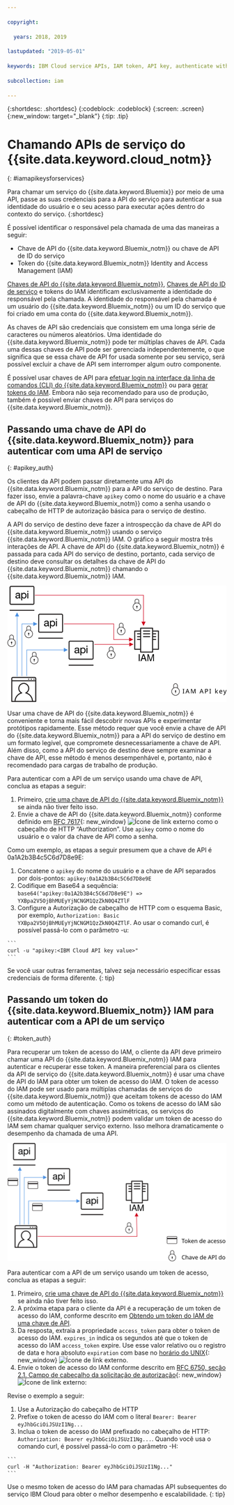 ```yaml
---

copyright:

  years: 2018, 2019

lastupdated: "2019-05-01"

keywords: IBM Cloud service APIs, IAM token, API key, authenticate with service API

subcollection: iam

---
```


{:shortdesc: .shortdesc}
{:codeblock: .codeblock}
{:screen: .screen}
{:new_window: target="_blank"}
{:tip: .tip}

# Chamando APIs de serviço do {{site.data.keyword.cloud_notm}}
{: #iamapikeysforservices}

Para chamar um serviço do {{site.data.keyword.Bluemix}} por meio de uma API, passe as suas credenciais para a API do serviço para autenticar a sua identidade do usuário e o seu acesso para executar ações dentro do contexto do serviço.
{:shortdesc}

É possível identificar o responsável pela chamada de uma das maneiras a seguir:

* Chave de API do {{site.data.keyword.Bluemix_notm}} ou chave de API de ID do serviço
* Token do {{site.data.keyword.Bluemix_notm}} Identity and Access Management (IAM)

[Chaves de API do {{site.data.keyword.Bluemix_notm}}](/docs/iam?topic=iam-userapikey#userapikey), [Chaves de API do ID de serviço](/docs/iam?topic=iam-serviceidapikeys#serviceidapikeys) e tokens do IAM identificam exclusivamente a identidade do responsável pela chamada.  A identidade do responsável pela chamada é um usuário do {{site.data.keyword.Bluemix_notm}} ou um ID do serviço que foi criado em uma conta do {{site.data.keyword.Bluemix_notm}}.

As chaves de API são credenciais que consistem em uma longa série de caracteres ou números aleatórios. Uma identidade do {{site.data.keyword.Bluemix_notm}} pode ter múltiplas chaves de API. Cada uma dessas chaves de API pode ser gerenciada independentemente, o que significa que se essa chave de API for usada somente por seu serviço, será possível excluir a chave de API sem interromper algum outro componente.

É possível usar chaves de API para [efetuar login na interface da linha de comandos (CLI) do {{site.data.keyword.Bluemix_notm}}](/docs/cli/reference/ibmcloud?topic=cloud-cli-ibmcloud_login#ibmcloud_login) ou para [gerar tokens do IAM](/docs/iam?topic=iam-iamtoken_from_apikey#iamtoken_from_apikey). Embora não seja recomendado para uso de produção, também é possível enviar chaves de API para serviços do {{site.data.keyword.Bluemix_notm}}.

## Passando uma chave de API do {{site.data.keyword.Bluemix_notm}} para autenticar com uma API de serviço
{: #apikey_auth}

Os clientes da API podem passar diretamente uma API do {{site.data.keyword.Bluemix_notm}} para a API do serviço de destino. Para fazer isso, envie a palavra-chave `apikey` como o nome do usuário e a chave de API do {{site.data.keyword.Bluemix_notm}} como a senha usando o cabeçalho de HTTP de autorização básica para o serviço de destino.

A API do serviço de destino deve fazer a introspecção da chave de API do {{site.data.keyword.Bluemix_notm}} usando o serviço {{site.data.keyword.Bluemix_notm}} IAM. O gráfico a seguir mostra três interações de API. A chave de API do {{site.data.keyword.Bluemix_notm}} é passada para cada API do serviço de destino, portanto, cada serviço de destino deve consultar os detalhes da chave de API do {{site.data.keyword.Bluemix_notm}} chamando o {{site.data.keyword.Bluemix_notm}} IAM.

![Autenticando com uma API de serviço usando uma chave de API](images/APIkeyauth.svg "Passando chaves de API para serviços de destino que, então, passam a chave de API para o IAM para validar credenciais")

Usar uma chave de API do {{site.data.keyword.Bluemix_notm}} é conveniente e torna mais fácil descobrir novas APIs e experimentar protótipos rapidamente. Esse método requer que você envie a chave de API do {{site.data.keyword.Bluemix_notm}} para a API do serviço de destino em um formato legível, que compromete desnecessariamente a chave de API. Além disso, como a API do serviço de destino deve sempre examinar a chave de API, esse método é menos desempenhável e, portanto, não é recomendado para cargas de trabalho de produção.

Para autenticar com a API de um serviço usando uma chave de API, conclua as etapas a seguir:

  1. Primeiro, [crie uma chave de API do {{site.data.keyword.Bluemix_notm}} ](/docs/iam?topic=iam-userapikey#create_user_key) se ainda não tiver feito isso.
  2. Envie a chave de API do {{site.data.keyword.Bluemix_notm}} conforme definido em [RFC 7617](https://tools.ietf.org/html/rfc7617){: new_window} ![Ícone de link externo](../icons/launch-glyph.svg "Ícone de link externo") como o cabeçalho de HTTP “Authorization”. Use `apikey` como o nome do usuário e o valor da chave de API como a senha.

Como um exemplo, as etapas a seguir presumem que a chave de API é 0a1A2b3B4c5C6d7D8e9E:

  1.	Concatene o `apikey` do nome do usuário e a chave de API separados por dois-pontos: `apikey:0a1A2b3B4c5C6d7D8e9E`
  2.	Codifique em Base64 a sequência: `base64("apikey:0a1A2b3B4c5C6d7D8e9E") => YXBpa2V5OjBhMUEyYjNCNGM1QzZkN0Q4ZTlF`
  3.	Configure a Autorização de cabeçalho de HTTP com o esquema Basic, por exemplo, `Authorization: Basic YXBpa2V5OjBhMUEyYjNCNGM1QzZkN0Q4ZTlF`. Ao usar o comando curl, é possível passá-lo com o parâmetro -u:

    ```
    curl -u "apikey:<IBM Cloud API key value>"
    ```

  Se você usar outras ferramentas, talvez seja necessário especificar essas credenciais de forma diferente.
  {: tip}

## Passando um token do {{site.data.keyword.Bluemix_notm}} IAM para autenticar com a API de um serviço
{: #token_auth}

Para recuperar um token de acesso do IAM, o cliente da API deve primeiro chamar uma API do {{site.data.keyword.Bluemix_notm}} IAM para autenticar e recuperar esse token. A maneira preferencial para os clientes da API de serviço do {{site.data.keyword.Bluemix_notm}} é usar uma chave de API do IAM para obter um token de acesso do IAM. O token de acesso do IAM pode ser usado para múltiplas chamadas de serviços do {{site.data.keyword.Bluemix_notm}} que aceitam tokens de acesso do IAM como um método de autenticação. Como os tokens de acesso do IAM são assinados digitalmente com chaves assimétricas, os serviços do {{site.data.keyword.Bluemix_notm}} podem validar um token de acesso do IAM sem chamar qualquer serviço externo. Isso melhora dramaticamente o desempenho da chamada de uma API.

![Autenticando com uma API de serviço usando um token de acesso ](images/tokenauth.svg "Recuperando um token do IAM usando uma chave de API e passando o token de acesso para os serviços de destino para validar as credenciais")

Para autenticar com a API de um serviço usando um token de acesso, conclua as etapas a seguir:

  1. Primeiro, [crie uma chave de API do {{site.data.keyword.Bluemix_notm}} ](/docs/iam?topic=iam-userapikey#create_user_key) se ainda não tiver feito isso.
  2. A próxima etapa para o cliente da API é a recuperação de um token de acesso do IAM, conforme descrito em [Obtendo um token do IAM de uma chave de API](/docs/iam?topic=iam-iamtoken_from_apikey#iamtoken_from_apikey).
  3. Da resposta, extraia a propriedade `access_token` para obter o token de acesso do IAM. `expires_in` indica os segundos até que o token de acesso do IAM `access_token` expire. Use esse valor relativo ou o registro de data e hora absoluto `expiration` com base no [horário do UNIX](https://en.wikipedia.org/wiki/Unix_time){: new_window} ![Ícone de link externo](../icons/launch-glyph.svg "Ícone de link externo").
  4. Envie o token de acesso do IAM conforme descrito em [RFC 6750, seção 2.1. Campo de cabeçalho da solicitação de autorização](https://tools.ietf.org/html/rfc6750#page-5){: new_window} ![Ícone de link externo](../icons/launch-glyph.svg "Ícone de link externo"):

Revise o exemplo a seguir:

  1.	Use a Autorização do cabeçalho de HTTP
  2.	Prefixe o token de acesso do IAM com o literal `Bearer: Bearer eyJhbGciOiJSUzI1Ng...`
  3.	Inclua o token de acesso do IAM prefixado no cabeçalho de HTTP: `Authorization: Bearer eyJhbGciOiJSUzI1Ng...`. Quando você usa o comando curl, é possível passá-lo com o parâmetro -H:

    ```
    curl -H "Authorization: Bearer eyJhbGciOiJSUzI1Ng..."
    ```

  Use o mesmo token de acesso do IAM para chamadas API subsequentes do serviço IBM Cloud para obter o melhor desempenho e escalabilidade.
  {: tip}
